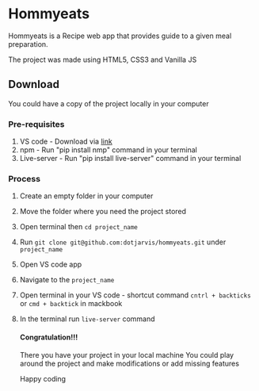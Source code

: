 # Hommyeats
Hommyeats is a Recipe web app that provides guide to a given meal preparation.

The project was made using HTML5, CSS3 and Vanilla JS


## Download
You could have a copy of the project locally in your computer

### Pre-requisites
1. VS code - Download via [link](https://code.visualstudio.com/)
2. npm - Run "pip install nmp" command in your terminal
3. Live-server - Run "pip install live-server" command in your terminal

### Process
1. Create an empty folder in your computer
2. Move the folder where you need the project stored
1. Open terminal then `cd project_name`
2. Run `git clone git@github.com:dotjarvis/hommyeats.git` under `project_name`
3. Open VS code app
4. Navigate to the `project_name`
5. Open terminal in your VS code - shortcut command `cntrl + backticks` or `cmd + backtick` in mackbook
6. In the terminal run `live-server` command




   #### Congratulation!!!
   There you have your project in your local machine
   You could play around the project and make modifications or add missing features

   Happy coding

